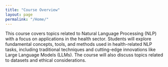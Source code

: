 ```yaml
---
title: "Course Overview"
layout: page
permalink: "/Home/"
---
```


This course covers topics related to Natural Language Processing (NLP) with a focus on applications in the health sector. Students will explore fundamental concepts, tools, and methods used in health-related NLP tasks, including traditional techniques and cutting-edge innovations like Large Language Models (LLMs).  The course will also discuss topics related to datasets and ethical considerations. 
